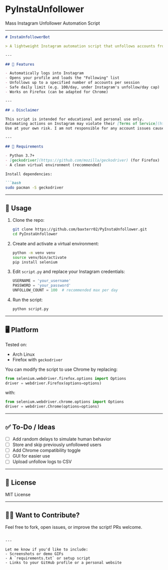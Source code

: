 # PyInstaUnfollower
Mass Instagram Unfollower Automation Script

---

````markdown
# InstaUnfollowerBot

> A lightweight Instagram automation script that unfollows accounts from your following list using Python and Selenium.

---

## 📌 Features

- Automatically logs into Instagram
- Opens your profile and loads the "Following" list
- Unfollows up to a specified number of accounts per session
- Safe daily limit (e.g. 100/day, under Instagram's unfollow/day cap)
- Works on Firefox (can be adapted for Chrome)

---

## ⚠️ Disclaimer

This script is intended for educational and personal use only.  
Automating actions on Instagram may violate their [Terms of Service](https://help.instagram.com/581066165581870).  
Use at your own risk. I am not responsible for any account issues caused by misuse.

---

## 🔧 Requirements

- Python 3.7+
- [geckodriver](https://github.com/mozilla/geckodriver) (for Firefox)
- A clean virtual environment (recommended)

Install dependencies:

```bash
sudo pacman -S geckodriver
````

---

## 🚀 Usage

1. Clone the repo:

   ```bash
   git clone https://github.com/baxterr02/PyInstaUnfollower.git
   cd PyInstaUnfollower
   ```

2. Create and activate a virtual environment:

   ```bash
   python -m venv venv
   source venv/bin/activate
   pip install selenium
   ```

3. Edit `script.py` and replace your Instagram credentials:

   ```python
   USERNAME = 'your_username'
   PASSWORD = 'your_password'
   UNFOLLOW_COUNT = 100  # recommended max per day
   ```

4. Run the script:

   ```bash
   python script.py
   ```

---

## 🖥️ Platform

Tested on:

* Arch Linux
* Firefox with `geckodriver`

You can modify the script to use Chrome by replacing:

```python
from selenium.webdriver.firefox.options import Options
driver = webdriver.Firefox(options=options)
```

with:

```python
from selenium.webdriver.chrome.options import Options
driver = webdriver.Chrome(options=options)
```

---

## ✅ To-Do / Ideas

* [ ] Add random delays to simulate human behavior
* [ ] Store and skip previously unfollowed users
* [ ] Add Chrome compatibility toggle
* [ ] GUI for easier use
* [ ] Upload unfollow logs to CSV

---

## 📂 License

MIT License

---

## 🙋‍♂️ Want to Contribute?

Feel free to fork, open issues, or improve the script! PRs welcome.

```

---

Let me know if you'd like to include:
- Screenshots or demo GIFs
- A `requirements.txt` or setup script
- Links to your GitHub profile or a personal website
```

